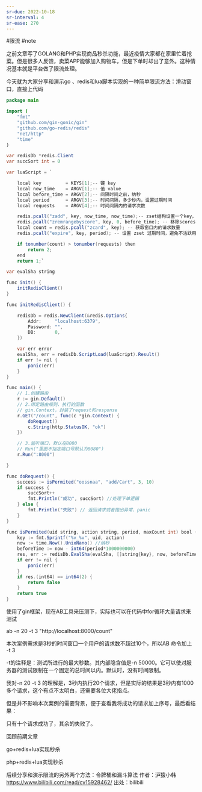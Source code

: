 ```yaml
---
sr-due: 2022-10-18
sr-interval: 4
sr-ease: 270
---
```


#限流  #note 


之前文章写了GOLANG和PHP实现商品秒杀功能，最近疫情大家都在家里忙着抢菜。但是很多人反馈，卖菜APP能够加入购物车，但是下单时却出了意外。这种情况基本就是平台做了限流处理。

今天就为大家分享和演示go 、redis和lua脚本实现的一种简单限流方法：滑动窗口，直接上代码
```java
package main

import (
	"fmt"
	"github.com/gin-gonic/gin"
	"github.com/go-redis/redis"
	"net/http"
	"time"
)

var redisDb *redis.Client
var succSort int = 0

var luaScript = `

	local key         = KEYS[1];-- 键 key
	local now_time    = ARGV[1];-- 值 value
	local before_time = ARGV[2];-- 间隔时间之前，纳秒
	local period      = ARGV[3];-- 时间间隔，多少秒内，设置过期时间
	local requests    = ARGV[4];-- 时间间隔内的请求次数

	redis.pcall("zadd", key, now_time, now_time);-- zset结构设置一个key，zadd(key,value,scores)
	redis.pcall("zremrangebyscore", key, 0, before_time); -- 移除scores范围在0到bofore_time之间的值，即移除时间窗口之前的行为记录，剩下的都是时间窗口内的
	local count = redis.pcall("zcard", key); -- 获取窗口内的请求数量
	redis.pcall("expire", key, period); -- 设置 zset 过期时间，避免不活跃用户持续占用内存

	if tonumber(count) > tonumber(requests) then
		return 2;
	end
	return 1;`

var evalSha string

func init() {
	initRedisClient()
}

func initRedisClient() {

	redisDb = redis.NewClient(&redis.Options{
		Addr:     "localhost:6379",
		Password: "",
		DB:       0,
	})

	var err error
	evalSha, err = redisDb.ScriptLoad(luaScript).Result()
	if err != nil {
		panic(err)
	}
}

func main() {
	// 1.创建路由
	r := gin.Default()
	// 2.绑定路由规则，执行的函数
	// gin.Context，封装了request和response
	r.GET("/count", func(c *gin.Context) {
		doRequest()
		c.String(http.StatusOK, "ok")
	})

	// 3.监听端口，默认在8080
	// Run("里面不指定端口号默认为8080")
	r.Run(":8000")

}

func doRequest() {
	success := isPermited("oossnaa", "add/Cart", 3, 10)
	if success {
		succSort++
		fmt.Println("成功", succSort) //处理下单逻辑
	} else {
		fmt.Println("失败") // 返回请求或者抛出异常、panic
	}
}

func isPermited(uid string, action string, period, maxCount int) bool {
	key := fmt.Sprintf("%v_%v", uid, action)
	now := time.Now().UnixNano() //纳秒
	beforeTime := now - int64(period*1000000000)
	res, err := redisDb.EvalSha(evalSha, []string{key}, now, beforeTime, period, maxCount).Result()
	if err != nil {
		panic(err)
	}
	if res.(int64) == int64(2) {
		return false
	}
	return true
}
```
使用了gin框架，现在AB工具来压测下，实际也可以在代码中for循环大量请求来测试


ab -n 20 -t 3 "http://localhost:8000/count"

本次案例需求是3秒的时间窗口一个用户的请求数不超过10个，所以AB 命令加上 -t 3

-t的注释是：测试所进行的最大秒数。其内部隐含值是-n 50000。它可以使对服务器的测试限制在一个固定的总时间以内。默认时，没有时间限制。

我对-n 20 -t 3 的理解是，3秒内执行20个请求，但是实际的结果是3秒内有1000多个请求，这个有点不太明白，还需要各位大佬指点。

但是并不影响本次案例的需要背景，便于查看我将成功的请求加上序号，最后看结果：


只有十个请求成功了，其余的失败了。

回顾前期文章

go+redis+lua实现秒杀

php+redis+lua实现秒杀

后续分享和演示限流的另外两个方法：令牌桶和漏斗算法 作者：沪猿小韩 https://www.bilibili.com/read/cv15928462/ 出处：bilibili